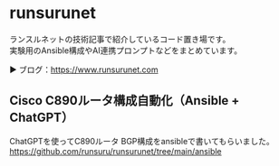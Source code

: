 # runsurunet

ランスルネットの技術記事で紹介しているコード置き場です。  
実験用のAnsible構成やAI連携プロンプトなどをまとめています。

▶ ブログ：https://www.runsurunet.com

## Cisco C890ルータ構成自動化（Ansible + ChatGPT）
ChatGPTを使ってC890ルータ BGP構成をansibleで書いてもらいました。
https://github.com/runsuru/runsurunet/tree/main/ansible
